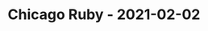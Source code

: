 ---
layout: post
title: Chicago Ruby - 2021-02-02
datetime: 2021-02-02 18:00:00.000000000 -05:00
name: Chicago Ruby
external_url: https://www.meetup.com/ChicagoRuby/events/275539371/
year_month: 2021-02
---